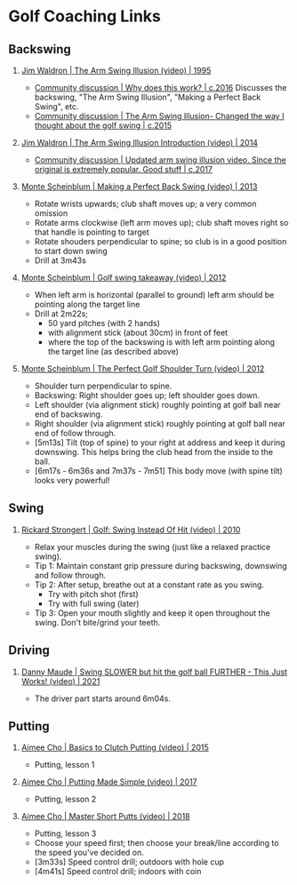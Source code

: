 # Golf Coaching Links

## Backswing

1. [Jim Waldron | The Arm Swing Illusion (video) | 1995](https://www.youtube.com/watch?v=ASH06DwHaRw)

   - [Community discussion | Why does this work? | c.2016](https://www.reddit.com/r/golf/comments/4pgnz7/why_does_this_work/)
     Discusses the backswing, "The Arm Swing Illusion", "Making a Perfect Back Swing", etc.
   - [Community discussion | The Arm Swing Illusion- Changed the way I thought about the golf swing | c.2015](https://www.reddit.com/r/golf/comments/4esav5/the_arm_swing_illusion_changed_the_way_i_thought/)


1. [Jim Waldron | The Arm Swing Illusion Introduction (video) | 2014](https://www.youtube.com/watch?v=MY4mmKu_gy4)

   - [Community discussion | Updated arm swing illusion video. Since the original is extremely popular. Good stuff | c.2017](https://www.reddit.com/r/golf/comments/7ou5wp/updated_arm_swing_illusion_video_since_the/)


1. [Monte Scheinblum | Making a Perfect Back Swing (video) | 2013](https://www.youtube.com/watch?v=V5o4A0IrGqg)

   - Rotate wrists upwards; club shaft moves up; a very common omission
   - Rotate arms clockwise (left arm moves up); club shaft moves right so that handle is pointing to target
   - Rotate shouders perpendicular to spine; so club is in a good position to start down swing
   - Drill at 3m43s

1. [Monte Scheinblum | Golf swing takeaway (video) | 2012](https://www.youtube.com/watch?v=Z-s99Jlq0Mc)

   - When left arm is horizontal (parallel to ground) left arm should be pointing along the target line
   - Drill at 2m22s;
     * 50 yard pitches (with 2 hands)
     * with alignment stick (about 30cm) in front of feet
     * where the top of the backswing is with left arm pointing along the target line (as described above)

1. [Monte Scheinblum | The Perfect Golf Shoulder Turn (video) | 2012](https://www.youtube.com/watch?v=Aee8zAlL6sA)

   - Shoulder turn perpendicular to spine.
   - Backswing: Right shoulder goes up; left shoulder goes down.
   - Left shoulder (via alignment stick) roughly pointing at golf ball near end of backswing.
   - Right shoulder (via alignment stick) roughly pointing at golf ball near end of follow through.
   - [5m13s] Tilt (top of spine) to your right at address and keep it during downswing. This helps bring the club head from the inside to the ball.
   - [6m17s - 6m36s and 7m37s - 7m51] This body move (with spine tilt) looks very powerful!


## Swing

1. [Rickard Strongert | Golf: Swing Instead Of Hit (video) | 2010](https://www.youtube.com/watch?v=5PZP2u2tegE)

   - Relax your muscles during the swing (just like a relaxed practice swing).
   - Tip 1: Maintain constant grip pressure during backswing, downswing and follow through.
   - Tip 2: After setup, breathe out at a constant rate as you swing.
     * Try with pitch shot (first)
     * Try with full swing (later)
   - Tip 3: Open your mouth slightly and keep it open throughout the swing. Don't bite/grind your teeth.


## Driving

1. [Danny Maude | Swing SLOWER but hit the golf ball FURTHER - This Just Works! (video) | 2021](https://www.youtube.com/watch?v=SFpRSLFQ6a4)

   - The driver part starts around 6m04s.


## Putting

1. [Aimee Cho | Basics to Clutch Putting (video) | 2015](https://www.youtube.com/watch?v=7bfo5sA4h8E&list=PL0uaI4r3925QcWIyXqdegaBR8ulbBjgfb&index=1)

   - Putting, lesson 1

1. [Aimee Cho | Putting Made Simple (video) | 2017](https://www.youtube.com/watch?v=BVlokgkTzIs&list=PL0uaI4r3925QcWIyXqdegaBR8ulbBjgfb&index=2)

   - Putting, lesson 2

1. [Aimee Cho | Master Short Putts (video) | 2018](https://www.youtube.com/watch?v=rhp62H0mKbU&list=PL0uaI4r3925QcWIyXqdegaBR8ulbBjgfb&index=3)

   - Putting, lesson 3
   - Choose your speed first; then choose your break/line according to the speed you've decided on.
   - [3m33s] Speed control drill; outdoors with hole cup
   - [4m41s] Speed control drill; indoors with coin

